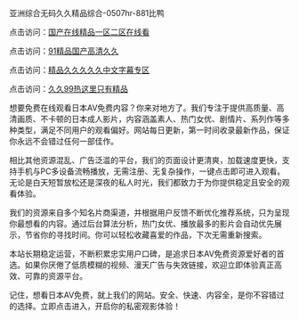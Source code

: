 亚洲综合无码久久精品综合-0507hr-881比鸭

点击访问：<a href="https://gda-c7m.pages.dev/">国产在线精品一区二区在线看</a>

点击访问：<a href="https://rtj-3zo.pages.dev/">91精品国产高清久久</a>

点击访问：<a href="https://gfd-5xg.pages.dev/">精品久久久久久中文字幕专区</a>

点击访问：<a href="https://fdhf-454.pages.dev/">久久99热这里只有精品</a>

想要免费在线观看日本AV免费内容？你来对地方了。我们专注于提供高质量、高清画质、不卡顿的日本成人影片，内容涵盖素人、热门女优、剧情片、系列作等多种类型，满足不同用户的观看偏好。网站每日更新，第一时间收录最新作品，保证你永远不会错过任何一部佳作。

相比其他资源混乱、广告泛滥的平台，我们的页面设计更清爽，加载速度更快，支持手机与PC多设备流畅播放，无需注册、无复杂操作，一键点击即可进入观看。无论是白天短暂放松还是深夜的私人时光，我们都致力于为你提供稳定且安全的观看体验。

我们的资源来自多个知名片商渠道，并根据用户反馈不断优化推荐系统，只为呈现你最想看的内容。通过后台算法分析，热门女优、播放最多的影片会自动优先展示，节省你的寻找时间。你可以轻松收藏喜爱的作品，下次无需重新搜索。

本站长期稳定运营，不断积累忠实用户口碑，是追求日本AV免费资源爱好者的首选。如果你厌倦了低质模糊的视频、漫天广告与失效链接，欢迎立即体验真正高效、可靠的资源平台。

记住，想看日本AV免费，就上我们的网站。安全、快速、内容全，是你不容错过的选择。立即点击进入，开启你的私密观影体验！

<span style="display:none;">[Canonical link ( https://github.com/vk20250705/527465 ）</span>
